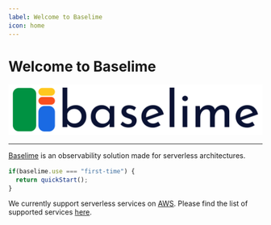 ```yaml
---
label: Welcome to Baselime
icon: home
---
```

# Welcome to Baselime

![](./assets/images/logo-wide.svg)

---

[Baselime](https://baselime.io) is an observability solution made for serverless architectures.

```ts
if(baselime.use === "first-time") {
  return quickStart();
}
```

We currently support serverless services on [AWS](https://aws.amazon.com/). Please find the list of supported services [here](./advanced/supported-services.md).

